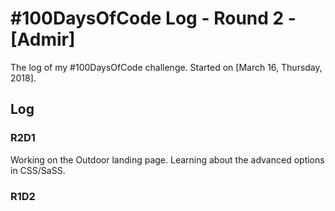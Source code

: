 # #100DaysOfCode Log - Round 2 - [Admir]

The log of my #100DaysOfCode challenge. Started on [March 16, Thursday, 2018].

## Log

### R2D1 
Working on the Outdoor landing page. Learning about the advanced options in CSS/SaSS.

### R1D2
